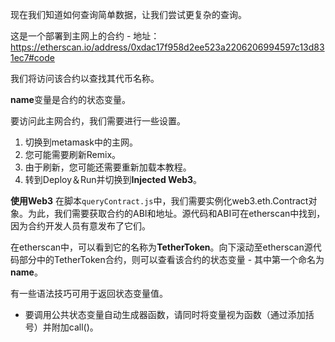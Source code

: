 现在我们知道如何查询简单数据，让我们尝试更复杂的查询。

这是一个部署到主网上的合约 - 地址：<a href="https://etherscan.io/address/0xdac17f958d2ee523a2206206994597c13d831ec7#code" target="_blank">https://etherscan.io/address/0xdac17f958d2ee523a2206206994597c13d831ec7#code</a>

我们将访问该合约以查找其代币名称。

**name**变量是合约的状态变量。

要访问此主网合约，我们需要进行一些设置。
1. 切换到metamask中的主网。
2. 您可能需要刷新Remix。
3. 由于刷新，您可能还需要重新加载本教程。
4. 转到Deploy＆Run并切换到**Injected Web3**。

**使用Web3**
在脚本`queryContract.js`中，我们需要实例化web3.eth.Contract对象。为此，我们需要获取合约的ABI和地址。源代码和ABI可在etherscan中找到，因为合约开发人员有意发布了它们。

在etherscan中，可以看到它的名称为**TetherToken**。向下滚动至etherscan源代码部分中的TetherToken合约，则可以查看该合约的状态变量 - 其中第一个命名为**name**。

有一些语法技巧可用于返回状态变量值。
- 要调用公共状态变量自动生成器函数，请同时将变量视为函数（通过添加括号）并附加call()。